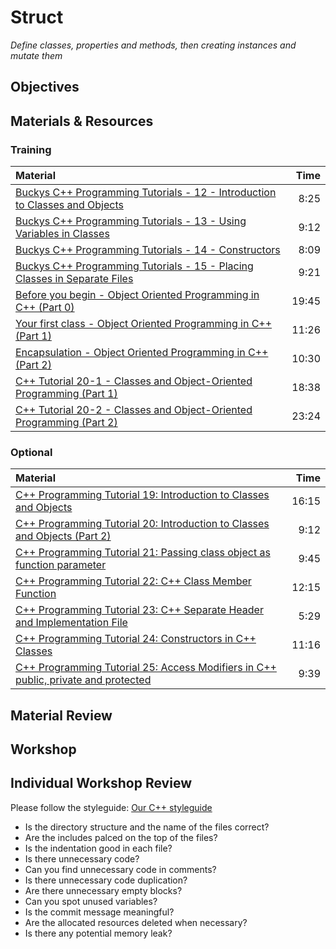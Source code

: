 # Struct
*Define classes, properties and methods, then creating instances and mutate them*

## Objectives

## Materials & Resources
### Training
| Material | Time |
|:---------|-----:|
| [Buckys C++ Programming Tutorials - 12 - Introduction to Classes and Objects](https://www.youtube.com/watch?v=ABRP_5RYhqU) | 8:25 |
| [Buckys C++ Programming Tutorials - 13 - Using Variables in Classes](https://www.youtube.com/watch?v=jTS7JTud1qQ) | 9:12 |
| [Buckys C++ Programming Tutorials - 14 - Constructors](https://www.youtube.com/watch?v=_b7odUc7lg0) | 8:09 |
| [Buckys C++ Programming Tutorials - 15 - Placing Classes in Separate Files](https://www.youtube.com/watch?v=NTip15BHVZc) | 9:21 |
| [Before you begin - Object Oriented Programming in C++ (Part 0)](https://www.youtube.com/watch?v=1ee8yYVkILQ) | 19:45 |
| [Your first class - Object Oriented Programming in C++ (Part 1)](https://www.youtube.com/watch?v=WibMVcLAfz4) | 11:26 |
| [Encapsulation - Object Oriented Programming in C++ (Part 2)](https://www.youtube.com/watch?v=zW1hwU83cJo) | 10:30 |
| [C++ Tutorial 20-1 - Classes and Object-Oriented Programming (Part 1)](https://www.youtube.com/watch?v=vz1O9nRyZaY) | 18:38 |
| [C++ Tutorial 20-2 - Classes and Object-Oriented Programming (Part 2)](https://www.youtube.com/watch?v=b9wialxvcVA) | 23:24 |

### Optional
| Material | Time |
|:---------|-----:|
| [C++ Programming Tutorial 19: Introduction to Classes and Objects](https://www.youtube.com/watch?v=l1fAuCP4QeM) | 16:15 |
| [C++ Programming Tutorial 20: Introduction to Classes and Objects (Part 2)](https://www.youtube.com/watch?v=5NtrI-GAiTQ) | 9:12 |
| [C++ Programming Tutorial 21: Passing class object as function parameter](https://www.youtube.com/watch?v=AV4arLYEeTw) | 9:45 |
| [C++ Programming Tutorial 22: C++ Class Member Function](https://www.youtube.com/watch?v=GgoS4zaC9wY) | 12:15 |
| [C++ Programming Tutorial 23: C++ Separate Header and Implementation File](https://www.youtube.com/watch?v=gdOMs2qzOuk) | 5:29 |
| [C++ Programming Tutorial 24: Constructors in C++ Classes](https://www.youtube.com/watch?v=fNJdwf8O2l0) | 11:16 |
| [C++ Programming Tutorial 25: Access Modifiers in C++ public, private and protected](https://www.youtube.com/watch?v=5Z2g78DSxPs) | 9:39 |


## Material Review

## Workshop

## Individual Workshop Review
Please follow the styleguide: [Our C++ styleguide](../../styleguide/cpp.md)

 - Is the directory structure and the name of the files correct?
 - Are the includes palced on the top of the files?
 - Is the indentation good in each file?
 - Is there unnecessary code?
 - Can you find unnecessary code in comments?
 - Is there unnecessary code duplication?
 - Are there unnecessary empty blocks?
 - Can you spot unused variables?
 - Is the commit message meaningful?
 - Are the allocated resources deleted when necessary?
 - Is there any potential memory leak?

